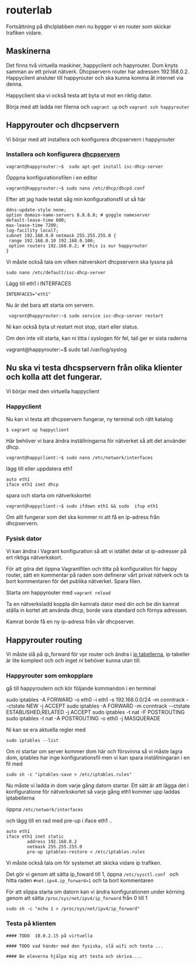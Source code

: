 # routerlab

Fortsättning på dhclplabben men nu bygger vi en router som skickar trafiken vidare.

##  Maskinerna

Det finns två virtuella maskiner, happyclient och hapyrouter. Dom knyts samman av ett privat nätverk. Dhcpservern router har adressen 192.168.0.2. Happyclient ansluter till happyrouter och ska kunna komma åt internet via denna. 


Happyclient ska vi också testa att byta ut mot en riktig dator. 

Börja med att ladda ner filerna och `vagrant up` och `vagrant ssh happyrouter`


## Happyrouter och dhcpservern

Vi börjar med att installera och konfigurera dhcpservern i happyrouter

### Installera och konfigurera [dhcpservern](https://www.isc.org/downloads/dhcp/) 

	vagrant@happyrouter:~$  sudo apt-get install isc-dhcp-server 

Öpppna konfigurationsfilen i en editor

	vagrant@happyrouter:~$ sudo nano /etc/dhcp/dhcpd.conf

Efter att jag hade testat såg min konfigurationsfil ut så här

    ddns-update-style none;
    option domain-name-servers 8.8.8.8; # goggle nameserver
    default-lease-time 600;
    max-lease-time 7200;
    log-facility local7;
    subnet 192.168.0.0 netmask 255.255.255.0 {
     range 192.168.0.10 192.168.0.100;  
     option routers 192.168.0.2; # this is our happyrouter
    }

Vi måste också tala om vilken nätverskort dhcpservern ska lyssna på


	sudo nano /etc/default/isc-dhcp-server

Lägg till eth1 i INTERFACES
	
	INTERFACES="eth1"
	
Nu är det bara att starta om servern.

	 vagrant@happyrouter:~$ sudo service isc-dhcp-server restart

Ni kan också byta ut restart mot stop, start eller status.

Om den inte vill starta, kan ni titta i syslogen för fel, tail ger er sista raderna

   vagrant@happyrouter:~$ sudo tail /var/log/syslog

## Nu ska vi testa dhcspservern från olika klienter och kolla att det fungerar.

Vi börjar med den virtuella happyclient


### Happyclient

Nu kan vi testa att dhcpservern fungerar, ny terminal och rätt katalog


	$ vagrant up happyclient
	

Här behöver vi bara ändra inställningarna för nätverket så att det använder dhcp.

	vagrant@happyclient:~$ sudo nano /etc/network/interfaces
	
lägg till eller uppdatera eth1
	
	auto eth1 
	iface eth1 inet dhcp

spara och starta om nätverkskortet

	vagrant@happyclient:~$ sudo ifdown eth1 && sudo  ifup eth1

Om allt fungerar som det ska kommer ni att få en ip-adress från dhcpservern.


### Fysisk dator

Vi kan ändra i Vagrant konfiguration så att vi istället delar ut ip-adresser på ert riktiga nätverkskort.

För att göra det öppna Vagrantfilen och titta på konfiguration för happy router, sätt en kommentar på raden som definerar vårt privat nätverk och ta bort kommentaren för det publika nätverket. Spara filen.

Starta om happyrouter med `vagrant reload`

Ta en nätverksladd koppla din kamrats dator med din och be din kamrat ställa in kortet att använda dhcp, borde vara standard och förnya adressen.

Kamrat borde få en ny ip-adress från vår dhcpserver.


## Happyrouter routing

Vi måste slå på ip_forward för vpr router och ändra i [ip tabellerna](https://help.ubuntu.com/community/IptablesHowTo), 
ip tabeller är lite komplext och och inget ni behöver kunna utan till.


### Happyrouter som  omkopplare

gå till happyroutern och kör följande kommandon i en terminal

sudo iptables -A FORWARD -o eth0 -i eth1 -s 192.168.0.0/24 -m conntrack --ctstate NEW -j ACCEPT
sudo iptables -A FORWARD -m conntrack --ctstate ESTABLISHED,RELATED -j ACCEPT
sudo iptables -t nat -F POSTROUTING
sudo iptables -t nat -A POSTROUTING -o eth0 -j MASQUERADE

Ni kan se era aktuella regler med 

	sudo iptables --list

Om ni startar om server kommer dom här och försvinna så vi måste lagra dom, iptables har inge konfigurationsfil men vi kan spara inställningaran i en fil med

	sudo sh -c "iptables-save > /etc/iptables.rules"
	
	
Nu måste vi ladda in dom varje gång datorn startar. Ett sätt är att lägga det i konfiguratione för nätverkskortet så varje gång eth1 kommer upp laddas iptabellerna

öppna `/etc/network/interfaces`

och lägg till en rad med pre-up i iface eth1 ..

	auto eth1
	iface eth1 inet static
      		address 192.168.0.2
      		netmask 255.255.255.0
      		pre-up iptables-restore < /etc/iptables.rules


Vi måste också tala om för systemet att skicka vidare ip trafiken.

Det gör vi genom att sätta ip_foward till 1, öppna `/etc/sysctl.conf ` och hitta  raden `#net.ipv4.ip_forward=1`
och ta bort kommentaren



För att slippa starta om datorn  kan vi ändra konfigurationen under körning genom att sätta  `/proc/sys/net/ipv4/ip_forward` från 0 till 1

	sudo sh -c "echo 1 > /proc/sys/net/ipv4/ip_forward"



### Testa på klienten

	#### TODO  10.0.2.15 på virtuella
	
	#### TODO vad händer med den fysiska, slå wifi och testa ...
	
	#### Be eleverna hjälpa mig att testa och skriva....




























